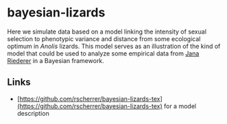 # bayesian-lizards

Here we simulate data based on a model linking the intensity of sexual selection to phenotypic variance and distance from some ecological optimum in *Anolis* lizards. This model serves as an illustration of the kind of model that could be used to analyze some empirical data from [Jana Riederer](https://github.com/Jana17) in a Bayesian framework.

## Links

* [https://github.com/rscherrer/bayesian-lizards-tex](https://github.com/rscherrer/bayesian-lizards-tex) for a model description